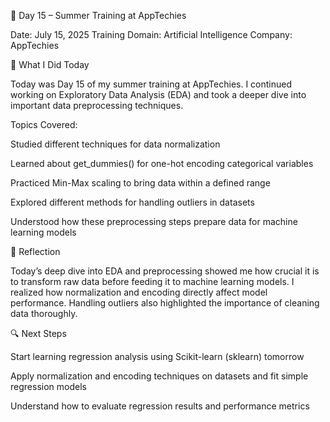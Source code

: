 📅 Day 15 – Summer Training at AppTechies

Date: July 15, 2025
Training Domain: Artificial Intelligence
Company: AppTechies

🧠 What I Did Today

Today was Day 15 of my summer training at AppTechies. I continued working on Exploratory Data Analysis (EDA) and took a deeper dive into important data preprocessing techniques.

Topics Covered:

Studied different techniques for data normalization

Learned about get_dummies() for one-hot encoding categorical variables

Practiced Min-Max scaling to bring data within a defined range

Explored different methods for handling outliers in datasets

Understood how these preprocessing steps prepare data for machine learning models


📝 Reflection

Today’s deep dive into EDA and preprocessing showed me how crucial it is to transform raw data before feeding it to machine learning models. I realized how normalization and encoding directly affect model performance. Handling outliers also highlighted the importance of cleaning data thoroughly.

🔍 Next Steps

Start learning regression analysis using Scikit-learn (sklearn) tomorrow

Apply normalization and encoding techniques on datasets and fit simple regression models

Understand how to evaluate regression results and performance metrics
